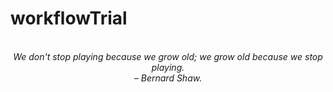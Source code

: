 # workflowTrial
<!-- QUOTE:START -->
<p align="center"><br><i>We don't stop playing because we grow old; we grow old because we stop playing.</i><br><i>– Bernard Shaw.</i><br></p>
<!-- QUOTE:END -->

